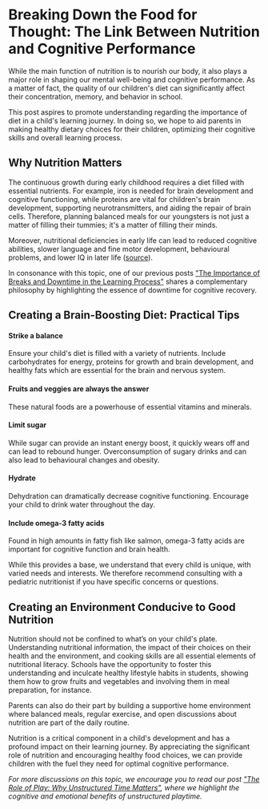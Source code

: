 # Breaking Down the Food for Thought: The Link Between Nutrition and Cognitive Performance  

While the main function of nutrition is to nourish our body, it also plays a major role in shaping our mental well-being and cognitive performance. As a matter of fact, the quality of our children's diet can significantly affect their concentration, memory, and behavior in school.

This post aspires to promote understanding regarding the importance of diet in a child's learning journey. In doing so, we hope to aid parents in making healthy dietary choices for their children, optimizing their cognitive skills and overall learning process.

## **Why Nutrition Matters**
The continuous growth during early childhood requires a diet filled with essential nutrients. For example, iron is needed for brain development and cognitive functioning, while proteins are vital for children's brain development, supporting neurotransmitters, and aiding the repair of brain cells. Therefore, planning balanced meals for our youngsters is not just a matter of filling their tummies; it's a matter of filling their minds. 

Moreover, nutritional deficiencies in early life can lead to reduced cognitive abilities, slower language and fine motor development, behavioural problems, and lower IQ in later life ([source](https://www.ncbi.nlm.nih.gov/pmc/articles/PMC3738995/)).

In consonance with this topic, one of our previous posts ["The Importance of Breaks and Downtime in the Learning Process"](./importance-of-breaks-and-downtime-in-the-learning-process.md) shares a complementary philosophy by highlighting the essence of downtime for cognitive recovery.

## **Creating a Brain-Boosting Diet: Practical Tips**

#### **Strike a balance**
Ensure your child's diet is filled with a variety of nutrients. Include carbohydrates for energy, proteins for growth and brain development, and healthy fats which are essential for the brain and nervous system.

#### **Fruits and veggies are always the answer**
These natural foods are a powerhouse of essential vitamins and minerals.

#### **Limit sugar**
While sugar can provide an instant energy boost, it quickly wears off and can lead to rebound hunger. Overconsumption of sugary drinks and can also lead to behavioural changes and obesity.

#### **Hydrate**
Dehydration can dramatically decrease cognitive functioning. Encourage your child to drink water throughout the day.

#### **Include omega-3 fatty acids**
Found in high amounts in fatty fish like salmon, omega-3 fatty acids are important for cognitive function and brain health.

While this provides a base, we understand that every child is unique, with varied needs and interests. We therefore recommend consulting with a pediatric nutritionist if you have specific concerns or questions.

## **Creating an Environment Conducive to Good Nutrition**
Nutrition should not be confined to what’s on your child's plate. Understanding nutritional information, the impact of their choices on their health and the environment, and cooking skills are all essential elements of nutritional literacy. Schools have the opportunity to foster this understanding and inculcate healthy lifestyle habits in students, showing them how to grow fruits and vegetables and involving them in meal preparation, for instance.

Parents can also do their part by building a supportive home environment where balanced meals, regular exercise, and open discussions about nutrition are part of the daily routine.

Nutrition is a critical component in a child's development and has a profound impact on their learning journey. By appreciating the significant role of nutrition and encouraging healthy food choices, we can provide children with the fuel they need for optimal cognitive performance.

_For more discussions on this topic, we encourage you to read our post ["The Role of Play: Why Unstructured Time Matters"](./the-role-of-play-why-unstructured-time-matters.md), where we highlight the cognitive and emotional benefits of unstructured playtime._